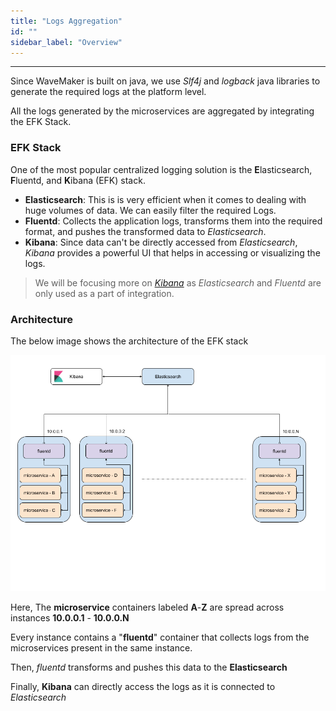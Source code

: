 ```yaml
---
title: "Logs Aggregation"
id: ""
sidebar_label: "Overview"
---
```

---

Since WaveMaker is built on java, we use *Slf4j* and *logback* java libraries to generate the required logs at the platform level.

All the logs generated by the microservices are aggregated by integrating the EFK Stack.

### EFK Stack

One of the most popular centralized logging solution is the **E**lasticsearch, **F**luentd, and **K**ibana (EFK) stack.

- **Elasticsearch**: This is is very efficient when it comes to dealing with huge volumes of data. We can easily filter the required Logs.  
- **Fluentd**: Collects the application logs, transforms them into the required format, and pushes the transformed data to *Elasticsearch*.
- **Kibana**: Since data can't be directly accessed from *Elasticsearch*, *Kibana* provides a powerful UI that helps in accessing or visualizing the logs.
  
> We will be focusing more on [*Kibana*](/learn/on-premise/observability/logs-aggregation/kibana) as *Elasticsearch* and *Fluentd* are only used as a
> part of integration.  

### Architecture

The below image shows the architecture of the EFK stack

![Kibana Home Page](/learn/assets/wme-setup/wme-observability/kibana/efk-architecture.png)

Here, The **microservice** containers labeled **A**-**Z** are spread across instances **10.0.0.1** - **10.0.0.N**

Every instance contains a "**fluentd**" container that collects logs from the microservices present in the same instance.

Then, *fluentd* transforms and pushes this data to the **Elasticsearch**

Finally, **Kibana** can directly access the logs as it is connected to *Elasticsearch*
